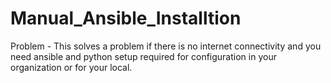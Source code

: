 # Manual_Ansible_Installtion
Problem - This solves a problem if there is no internet connectivity and you need ansible and python setup required for configuration in your organization or for your local.
